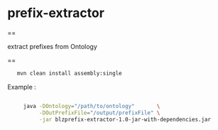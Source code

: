 # prefix-extractor

==

 extract prefixes from Ontology

==

```bash
   mvn clean install assembly:single
```

Example :

```bash

     java -DOntology="/path/to/ontology"       \
          -DOutPrefixFile="/output/prefixFile" \
          -jar blzprefix-extractor-1.0-jar-with-dependencies.jar

```

